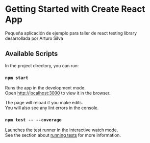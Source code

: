 # Getting Started with Create React App

Pequeña aplicación de ejemplo para taller de react testing library desarrollada por Arturo Silva

## Available Scripts

In the project directory, you can run:

### `npm start`

Runs the app in the development mode.\
Open [http://localhost:3000](http://localhost:3000) to view it in the browser.

The page will reload if you make edits.\
You will also see any lint errors in the console.

### `npm test -- --coverage`

Launches the test runner in the interactive watch mode.\
See the section about [running tests](https://facebook.github.io/create-react-app/docs/running-tests) for more information.
